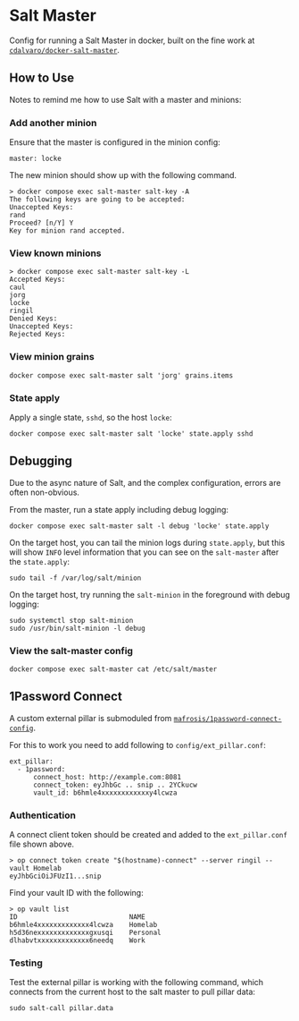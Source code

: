 Salt Master
==========

Config for running a Salt Master in docker, built on the fine work at
[`cdalvaro/docker-salt-master`](https://github.com/cdalvaro/docker-salt-master).


## How to Use

Notes to remind me how to use Salt with a master and minions:


### Add another minion

Ensure that the master is configured in the minion config:
```
master: locke
```

The new minion should show up with the following command.
```
> docker compose exec salt-master salt-key -A
The following keys are going to be accepted:
Unaccepted Keys:
rand
Proceed? [n/Y] Y
Key for minion rand accepted.
```

### View known minions
```
> docker compose exec salt-master salt-key -L
Accepted Keys:
caul
jorg
locke
ringil
Denied Keys:
Unaccepted Keys:
Rejected Keys:
```

### View minion grains
```
docker compose exec salt-master salt 'jorg' grains.items
```

### State apply

Apply a single state, `sshd`, so the host `locke`:
```
docker compose exec salt-master salt 'locke' state.apply sshd
```

## Debugging

Due to the async nature of Salt, and the complex configuration, errors are often non-obvious.

From the master, run a state apply including debug logging:
```
docker compose exec salt-master salt -l debug 'locke' state.apply
```

On the target host, you can tail the minion logs during `state.apply`, but this will show `INFO`
level information that you can see on the `salt-master` after the `state.apply`:
```
sudo tail -f /var/log/salt/minion
```

On the target host, try running the `salt-minion` in the foreground with debug logging:
```
sudo systemctl stop salt-minion
sudo /usr/bin/salt-minion -l debug
```

### View the salt-master config
```
docker compose exec salt-master cat /etc/salt/master
```


## 1Password Connect

A custom external pillar is submoduled from
[`mafrosis/1password-connect-config`](https://github.com/mafrosis/1password-connect-config).

For this to work you need to add following to `config/ext_pillar.conf`:
```
ext_pillar:
  - 1password:
      connect_host: http://example.com:8081
      connect_token: eyJhbGc .. snip .. 2YCkucw
      vault_id: b6hmle4xxxxxxxxxxxxy4lcwza
```

### Authentication

A connect client token should be created and added to the `ext_pillar.conf` file shown above.
```
> op connect token create "$(hostname)-connect" --server ringil --vault Homelab
eyJhbGciOiJFUzI1...snip
```

Find your vault ID with the following:
```
> op vault list
ID                            NAME
b6hmle4xxxxxxxxxxxxx4lcwza    Homelab
h5d36nexxxxxxxxxxxxxgxusqi    Personal
dlhabvtxxxxxxxxxxxxx6needq    Work
```

### Testing

Test the external pillar is working with the following command, which connects from the current
host to the salt master to pull pillar data:
```
sudo salt-call pillar.data
```
